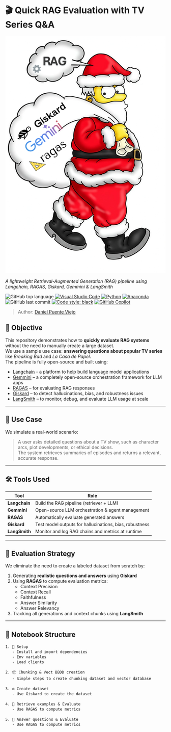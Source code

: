# 🎬 Quick RAG Evaluation with TV Series Q&A  

<img title="Logo" alt="Alt text" src="/imgs/cover_page.png">

*A lightweight Retrieval-Augmented Generation (RAG) pipeline using Langchain, RAGAS, Giskard, Gemmini & LangSmith*

![GitHub top language](https://img.shields.io/github/languages/top/DanielPuentee/Automatic-RAG-Dataset-Creation-And-Evaluation)
[![Visual Studio Code](https://custom-icon-badges.demolab.com/badge/Visual%20Studio%20Code-0078d7.svg?logo=vsc&logoColor=white)](#)
[![Python](https://img.shields.io/badge/Python-3776AB?logo=python&logoColor=fff)](#)
[![Anaconda](https://img.shields.io/badge/Anaconda-44A833?logo=anaconda&logoColor=fff)](#)
![GitHub last commit](https://img.shields.io/github/last-commit/DanielPuentee/Automatic-RAG-Dataset-Creation-And-Evaluation)
[![Code style: black](https://img.shields.io/badge/code%20style-black-000000.svg)](https://github.com/psf/black)
[![GitHub Copilot](https://img.shields.io/badge/GitHub%20Copilot-000?logo=githubcopilot&logoColor=fff)](#)

> Author: [Daniel Puente Viejo](https://www.linkedin.com/in/danielpuenteviejo/)

## 🎯 Objective

This repository demonstrates how to **quickly evaluate RAG systems** without the need to manually create a large dataset.  
We use a sample use case: **answering questions about popular TV series** like *Breaking Bad* and *La Casa de Papel*.  
The pipeline is fully open-source and built using:

- [Langchain](https://www.langchain.com/) - a platform to help build language model applications
- [Gemmini](https://github.com/langchain-ai/gemmini) – a completely open-source orchestration framework for LLM apps
- [RAGAS](https://github.com/explodinggradients/ragas) – for evaluating RAG responses
- [Giskard](https://giskard.ai/) – to detect hallucinations, bias, and robustness issues
- [LangSmith](https://smith.langchain.com/) – to monitor, debug, and evaluate LLM usage at scale

---

## 🧠 Use Case

We simulate a real-world scenario:
> A user asks detailed questions about a TV show, such as character arcs, plot developments, or ethical decisions.  
> The system retrieves summaries of episodes and returns a relevant, accurate response.

---

## 🛠️ Tools Used

| Tool        | Role |
|-------------|------|
| **Langchain** | Build the RAG pipeline (retriever + LLM) |
| **Gemmini** | Open-source LLM orchestration & agent management |
| **RAGAS** | Automatically evaluate generated answers |
| **Giskard** | Test model outputs for hallucinations, bias, robustness |
| **LangSmith** | Monitor and log RAG chains and metrics at runtime |

---

## 🧪 Evaluation Strategy

We eliminate the need to create a labeled dataset from scratch by:

1. Generating **realistic questions and answers** using **Giskard**
2. Using **RAGAS** to compute evaluation metrics:
   - Context Precision
   - Context Recall
   - Faithfulness
   - Answer Similarity
   - Answer Relevancy
3. Tracking all generations and context chunks using **LangSmith**

---

## 📂 Notebook Structure

```text
1. 🔧 Setup
   - Install and import dependencies
   - Env variables
   - Load clients

2. 📦 Chunking & Vect BBDD creation
   - Simple steps to create chunking dataset and vector database

3. ⚙️ Create dataset
   - Use Giskard to create the dataset

4. 🔄 Retrieve examples & Evaluate
   - Use RAGAS to compute metrics

5. 🎯 Answer questions & Evaluate
   - Use RAGAS to compute metrics


